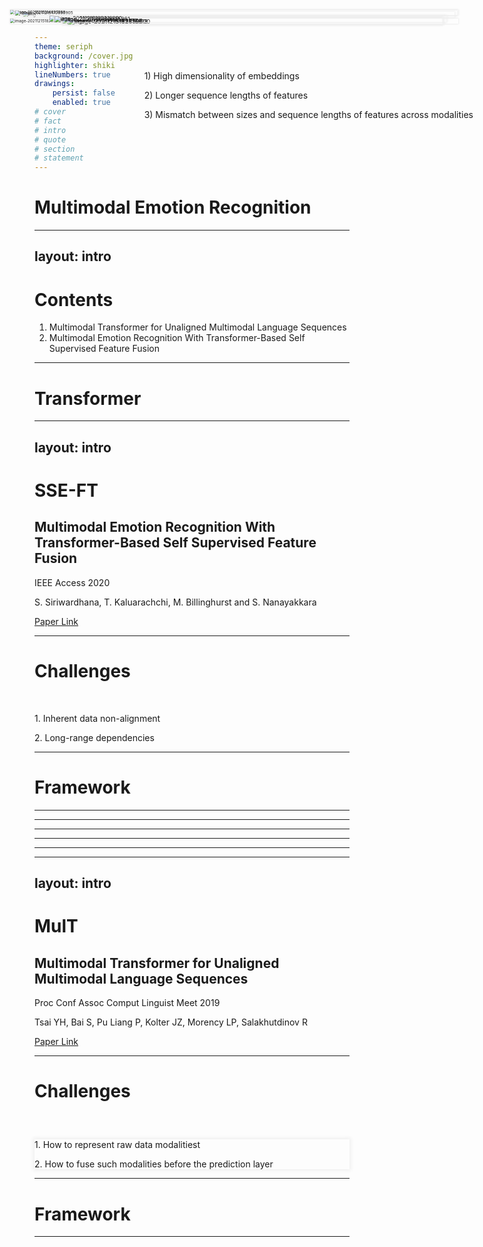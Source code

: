 ```yaml
---
theme: seriph
background: /cover.jpg
highlighter: shiki
lineNumbers: true
drawings:
    persist: false
    enabled: true
# cover
# fact
# intro
# quote
# section
# statement
---
```


# Multimodal Emotion Recognition

---
layout: intro
---

# Contents

1. Multimodal Transformer for Unaligned Multimodal Language Sequences
2. Multimodal Emotion Recognition With Transformer-Based Self Supervised Feature Fusion

---

# Transformer

<img src="/transformer_resideual_layer_norm_3.png" alt="img" style="zoom: 50%;" />

<style>
img{
  margin: 0 auto;
  box-shadow: 0 0 6px 2px #eee;
}
</style>

---
layout: intro
---

# SSE-FT

## Multimodal Emotion Recognition With Transformer-Based Self Supervised Feature Fusion

IEEE Access 2020

S. Siriwardhana, T. Kaluarachchi, M. Billinghurst and S. Nanayakkara

<a target="_blank" href="https://ieeexplore.ieee.org/stamp/stamp.jsp?tp=&arnumber=9206016">Paper Link</a>

---

# Challenges

<main>
  <p>1. Inherent data non-alignment</p>
  <p>2. Long-range dependencies</p>
</main>

<img src="/image-20211215164627988.png" alt="image-20211215164627988" style="zoom:45%;" />

<style>
main{
  margin-top: 50px;
}
img{
  position: absolute;
  top: 120px;
  right: 120px;
  box-shadow: 0 0 6px 2px #eee;
}
</style>

---

# Framework

<img src="/image-20211215170630905.png" alt="image-20211215170630905" style="zoom: 47%;" />

<style>
img{
  margin: 0 auto;
  box-shadow: 0 0 6px 2px #eee;
}
</style>

---

<img id="a" src="/image-20211215182927712.png" alt="image-20211215182927712" style="zoom: 45%;" />

<div id="b">
  <img src="/image-20211215182104430.png" alt="image-20211215182104430" style="zoom:33%;" />
  <img id="c" src="/image-20211215182156369.png" alt="image-20211215182156369" style="zoom:40%;" />
</div>

<style>
#a{
  margin-top: 50px;
  box-shadow: 0 0 6px 2px #eee;
}
#b{
  position: absolute;
  top: 110px;
  right: 30px;
}
#c{
  margin-top: 120px;
}
</style>

---

<img src="/image-20211215183621504.png" alt="image-20211215183621504" style="zoom:65%;" />

<style>
img{
  margin: 0 auto;
  box-shadow: 0 0 6px 2px #eee;
}
</style>

---

<img src="/image-20211215182359600.png" alt="image-20211215182359600" style="zoom: 67%;" />

<style>
img{
  margin: 0 auto;
  box-shadow: 0 0 6px 2px #eee;
}
</style>

---

<img src="/image-20211215182416818.png" alt="image-20211215182416818" style="zoom:67%;" />

<style>
img{
  margin: 0 auto;
  box-shadow: 0 0 6px 2px #eee;
}
</style>

---

<img src="/image-20211215182434504.png" alt="image-20211215182434504" style="zoom:65%;" />

<style>
img{
  margin: 0 auto;
  box-shadow: 0 0 6px 2px #eee;
}
</style>

---
layout: intro
---

# MulT

## Multimodal Transformer for Unaligned Multimodal Language Sequences

Proc Conf Assoc Comput Linguist Meet 2019

Tsai YH, Bai S, Pu Liang P, Kolter JZ, Morency LP, Salakhutdinov R

<a target="_blank" href="https://arxiv.org/pdf/1906.00295.pdf">Paper Link</a>

---

# Challenges

<div id="a">
  <p>1. How to represent raw data modalitiest</p>
  <p>2. How to fuse such modalities before the prediction layer</p>
  <div id="b">
    <p>1) High dimensionality of embeddings</p>
    <p>2) Longer sequence lengths of features</p>
    <p>3) Mismatch between sizes and sequence lengths of features across modalities</p>
  </div>
</div>

<style>
#a{
  margin-top: 60px;
}
#b{
  padding-left: 16px;
}
</style>

---

# Framework

<img src="/image-20211215185316890.png" alt="image-20211215185316890" style="zoom:60%;" />

<style>
img{
  position: absolute;
  left: 420px;
  top: 30px;
  box-shadow: 0 0 6px 2px #eee;
}
</style>

---

<img src="/image-20211215190835861.png" alt="image-20211215190835861" style="zoom: 62%;" />

<ShowImageByBtn style="position: absolute; top: 50px; right: 60px" imgSrc="/slidev/image-20211215211426854.png" btnName="Detr"/>

<style>
img{
  margin: 0 auto;
  margin-top: -20px;
  box-shadow: 0 0 6px 2px #eee;
}
</style>

---

<img src="/image-20211215190158306.png" alt="image-20211215190158306" style="zoom: 55%;" />

<style>
img{
  margin: 0 auto;
  margin-top: -40px;
  box-shadow: 0 0 6px 2px #eee;
}
</style>

---

<img src="/image-20211215193609719.png" alt="image-20211215193609719"/>

<style>
img{
  box-shadow: 0 0 6px 2px #eee;
  margin-top: 30px;
}
</style>

---

<img src="/image-20211215193654044.png" alt="image-20211215193654044"/>

<style>
img{
  box-shadow: 0 0 6px 2px #eee;
  margin-top: 30px;
}
</style>

